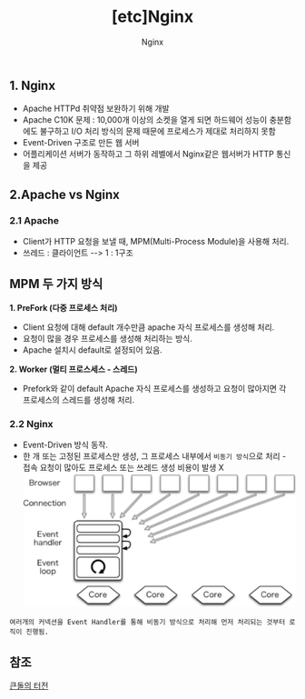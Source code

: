 ﻿---
layout: post
title: "[etc]Nginx"
subtitle: "Nginx"
categories: study
tags: etc
---  

## 1. Nginx
- Apache HTTPd 취약점 보완하기 위해 개발
- Apache C10K 문제 : 10,000개 이상의 소켓을 열게 되면 하드웨어 성능이 충분함에도 불구하고 I/O 처리 방식의 문제 때문에 프로세스가 제대로 처리하지 못함
- Event-Driven 구조로 만든 웹 서버
- 어플리케이션 서버가 동작하고 그 하위 레벨에서 Nginx같은 웹서버가 HTTP 통신을 제공

## 2.Apache vs Nginx
### 2.1 Apache
- Client가 HTTP 요청을 보낼 때, MPM(Multi-Process Module)을 사용해 처리.
- 쓰레드 : 클라이언트 --> 1 : 1구조

## MPM 두 가지 방식

**1. PreFork (다중 프로세스 처리)**

- Client 요청에 대해 default 개수만큼 apache 자식 프로세스를 생성해 처리.
- 요청이 많을 경우 프로세스를 생성해 처리하는 방식.
- Apache 설치시 default로 설정되어 있음.

**2. Worker (멀티 프로스세스 - 스레드)**

- Prefork와 같이 default Apache 자식 프로세스를 생성하고 요청이 많아지면 각 프로세스의 스레드를 생성해 처리.

### 2.2 Nginx

- Event-Driven 방식 동작.
- 한 개 또는 고정된 프로세스만 생성, 그 프로세스 내부에서 `비동기 방식`으로 처리 - 접속 요청이 많아도 프로세스 또는 쓰레드 생성 비용이 발생 X  
![event-driven](/assets/img/event-driven.png)


```
여러개의 커넥션을 Event Handler를 통해 비동기 방식으로 처리해 먼저 처리되는 것부터 로직이 진행됨.
````


## 참조

[큰돌의 터전](https://m.blog.naver.com/jhc9639/220967352282)
